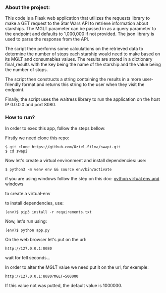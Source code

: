 ### About the project:
This code is a Flask web application that utilizes the requests library to make a GET request to the Star Wars API to retrieve information about starships. The MGLT parameter can be passed in as a query parameter to the endpoint and defaults to 1,000,000 if not provided. The json library is used to parse the response from the API.

The script then performs some calculations on the retrieved data to determine the number of stops each starship would need to make based on its MGLT and consumables values. The results are stored in a dictionary final_results with the key being the name of the starship and the value being the number of stops.

The script then constructs a string containing the results in a more user-friendly format and returns this string to the user when they visit the endpoint.

Finally, the script uses the waitress library to run the application on the host IP 0.0.0.0 and port 8080.

### How to run?

In order to exec this app, follow the steps bellow:

Firstly we need clone this repo:
```
$ git clone https://github.com/Oziel-Silva/swapi.git
$ cd swapi
```
Now let's create a virtual environment and install dependencies:
use:
```
$ python3 -m venv env && source env/bin/activate
```
if you are using windows follow the step on this doc: [python virtual env and windows](https://docs.python.org/pt-br/3/library/venv.html)


to create a virtual-env

to install dependencies, use:
```
(env)$ pip3 install -r requirements.txt
````

Now, let's run using:
```
(env)$ python app.py
```

On the web browser let's put on the url:
```
http://127.0.0.1:8080
```
wait for fell seconds...

In order to alter the MGLT value we need put it on the url, for exemple:
```
http://127.0.0.1:8080?MGLT=500000
````
If this value not was putted, the default value is 1000000.
